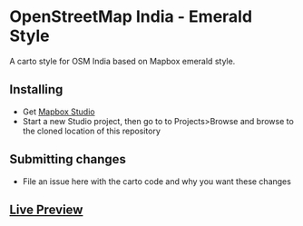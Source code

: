 # OpenStreetMap India - Emerald Style

A carto style for OSM India based on Mapbox emerald style.

## Installing
- Get [Mapbox Studio](https://www.mapbox.com/mapbox-studio/)
- Start a new Studio project, then go to to Projects>Browse and browse to the cloned location of this repository

## Submitting changes
- File an issue here with the carto code and why you want these changes

## [Live Preview](http://openstreetmap.in)
